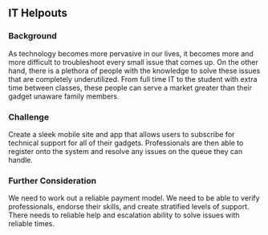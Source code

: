 IT Helpouts
--------------

### Background

As technology becomes more pervasive in our lives, it becomes more and more difficult to troubleshoot every small issue that comes up. On the other hand, there is a plethora of people with the knowledge to solve these issues that are completely underutilized. From full time IT to the student with extra time between classes, these people can serve a market greater than their gadget unaware family members.

### Challenge

Create a sleek mobile site and app that allows users to subscribe for technical support for all of their gadgets. Professionals are then able to register onto the system and resolve any issues on the queue they can handle.

### Further Consideration

We need to work out a reliable payment model. We need to be able to verify professionals, endorse their skills, and create stratified levels of support. There needs to reliable help and escalation ability to solve issues with reliable times.

